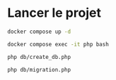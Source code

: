 # Lancer le projet


```bash
docker compose up -d
```

```bash
docker compose exec -it php bash
```

```bash
php db/create_db.php
```

```bash
php db/migration.php
```
